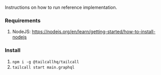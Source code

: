 Instructions on how to run reference implementation.

### Requirements
1. NodeJS: https://nodejs.org/en/learn/getting-started/how-to-install-nodejs

### Install
1. `npm i -g @tailcallhq/tailcall`
2. `tailcall start main.graphql`
